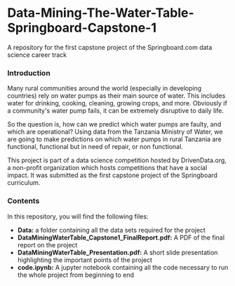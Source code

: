 # Data-Mining-The-Water-Table-Springboard-Capstone-1
A repository for the first capstone project of the Springboard.com data science career track

### Introduction
Many rural communities around the world (especially in developing countries) rely on
water pumps as their main source of water. This includes water for drinking, cooking,
cleaning, growing crops, and more. Obviously if a community's water pump fails, it can
be extremely disruptive to daily life.

So the question is, how can we predict which water pumps are faulty, and which are
operational? Using data from the Tanzania Ministry of Water, we are going to make
predictions on which water pumps in rural Tanzania are functional, functional but in
need of repair, or non functional.

This project is part of a data science competition hosted by DrivenData.org, a non-profit 
organization which hosts competitions that have a social impact. It was submitted as the first capstone project of the Springboard curriculum.

### Contents
In this repository, you will find the following files:
* **Data:** a folder containing all the data sets required for the project
* **DataMiningWaterTable_Capstone1_FinalReport.pdf:** A PDF of the final report on the project
* **DataMiningWaterTable_Presentation.pdf:** A short slide presentation highlighting the important points of the project
* **code.ipynb:** A jupyter notebook containing all the code necessary to run the whole project from beginning to end
